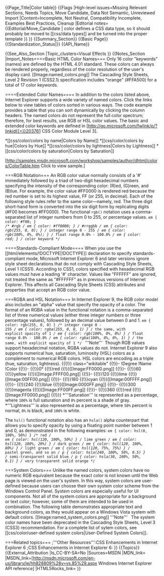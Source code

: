 {{Page_Title|Color table}}
{{Flags
|High-level issues=Missing Relevant Sections, Needs Topics, Move Candidate, Data Not Semantic, Unreviewed Import
|Content=Incomplete, Not Neutral, Compatibility Incomplete, Examples Best Practices, Cleanup
|Editorial notes={{Editorial/Move_Candidate
| color defines a CSS data type, so it should probably be moved to [[css/data types]] and be turned into the proper template
}}
}}
{{Summary_Section}}
{{Basic Page}}
{{Standardization_Status|}}
{{API_Name}}



{{See_Also_Section
|Topic_clusters=Visual Effects
}}
{{Notes_Section
|Import_Notes====Basic HTML Color Names===
Only 16 color "keywords" (names) are defined by the HTML 4.01 standard. These colors can always be rendered properly, regardless of the color resolution of the user's display card.
[[Image:named_colors.png]]
The Cascading Style Sheets, Level 2 Revision 1 (CSS2.1) specification includes "orange" (#FFA500) for a total of 17 color keywords.

====Extended Color Names====
In addition to the colors listed above, Internet Explorer supports a wide variety of named colors. Click the links below to view tables of colors sorted in various ways. The code example provides a table that you can sort dynamically by clicking the column headers. The named colors do not represent the full color spectrum; therefore, for best results, use RGB or HSL color values. The basic and extended color keywords are defined in [http://go.microsoft.com/fwlink/p/?linkid{{=}}203761 CSS Color Module Level 3].

*[[css/color/colors by name|Colors by Name]]
*[[css/color/colors by hue|Colors by Hue]]
*[[css/color/colors by lightness|Colors by Lightness]]
*[[css/color/colors by saturation|Colors by Saturation]]

[http://samples.msdn.microsoft.com/workshop/samples/author/dhtml/colors/ColorTable.htm Click to view sample.]

===RGB Notation===
An RGB color value normally consists of a '#' immediately followed by a triad of two-digit hexadecimal numbers specifying the intensity of the corresponding color: (R)ed, (G)reen, and (B)lue. For example, the color value #FF0000 is rendered red because the red number is set to its highest value, FF (or 255, in decimal).
Each of the following style rules refer to the same color—namely, red. The three digit short-hand form is converted into the six digit form by replicating digits (#F00 becomes #FF0000). The functional <code>rgb()</code> notation uses a comma-separated list of integer numbers from 0 to 255, or percentage values.
 <code>em { color: #f00; }              /* #rgb */
 em { color: #ff0000; }           /* #rrggbb */
 em { color: rgb(255, 0, 0); }    /* integer range 0 - 255 */
 em { color: rgb(100%, 0%, 0%); } /* float range 0.0% - 100.0% */ 
 em { color: red; }               /* color keyword */ </code>

====Standards-Compliant Mode====
When you use the [[html/elements/!DOCTYPE|!DOCTYPE]] declaration to specify standards-compliant mode, Microsoft Internet Explorer 6 and later versions ignore style sheet declarations that do not comply with Cascading Style Sheets, Level 1 (CSS1). According to CSS1, colors specified with hexadecimal RGB values must have a leading '#' character. Values like "FFFFFF" are ignored, not treated the same as "#FFFFFF" as in previous versions of Internet Explorer. This affects all Cascading Style Sheets (CSS) attributes and properties that accept an RGB color value.

===RGBA and HSL Notation===
In Internet Explorer 9, the RGB color model also includes an "alpha" value that specify the opacity of a color. The format of an RGBA value in the functional notation is a comma-separated list of three numerical values (either three integer numbers or three percentage values), followed by an decimal value between 0 and 1.
 <code>em { color: rgb(255, 0, 0) }        /* integer range 0 - 255 */
 em { color: rgba(255, 0, 0, 1) }    /* the same, with explicit opacity of 1 */
 em { color: rgb(100%, 0%, 0%) }     /* float range 0.0% - 100.0% */
 em { color: rgba(100%, 0%, 0%, 1) } /* the same, with explicit opacity of 1 */ </code>
'''Note'''  Though RGB values support hexadecimal notation, RGBA values do not.
Internet Explorer 9 also supports numerical hue, saturation, luminosity (HSL) colors as a complement to numerical RGB colors. HSL colors are encoding as a triple (hue, saturation, lightness).
{{{!}} class="wikitable"
{{!}}-
!Degree
!Name
!Color
{{!}}-
{{!}}0°
{{!}}red
{{!}}[[Image:FF0000.png]]
{{!}}-
{{!}}60
{{!}}yellow
{{!}}[[Image:FFFF00.png]]
{{!}}-
{{!}}120
{{!}}lime
{{!}}[[Image:00FF00.png]]
{{!}}-
{{!}}180
{{!}}cyan
{{!}}[[Image:00FFFF.png]]
{{!}}-
{{!}}240
{{!}}blue
{{!}}[[Image:0000FF.png]]
{{!}}-
{{!}}300
{{!}}magenta
{{!}}[[Image:FF00FF.png]]
{{!}}-
{{!}}360
{{!}}red
{{!}}[[Image:FF0000.png]]
{{!}}}
*'''Saturation''' is represented as a percentage, where <code>100%</code> is full saturation and <code>0%</code> percent is a shade of gray.
*'''Lightness''' is also represented as a percentage, where <code>50%</code> percent is normal, <code>0%</code> is black, and <code>100%</code> is white.

The <code>hsl()</code> functional notation also has an <code>hsla()</code> alpha counterpart that allows you to specify opacity by using a floating point number between 1 and 0, as demonstrated in the following examples:
 <code>em { color: hsl(0, 100%, 50%) }   /* red */
 em { color: hsl(120, 100%, 50%) } /* lime green */ 
 em { color: hsl(120, 100%, 20%) } /* dark green */ 
 em { color: hsl(120, 100%, 80%) } /* light green */ 
 em { color: hsl(120, 75%, 75%) }  /* pastel green, and so on */ 
 p { color: hsla(240, 100%, 50%, 0.5) } /* semi-transparent solid blue */
 p { color: hsla(30, 100%, 50%, 0.1) }  /* very transparent solid orange */</code>

===System Colors===
Unlike the named colors, system colors have no numeric RGB equivalent because the exact color is not known until the Web page is viewed on the user's system. In this way, system colors are user-defined because users can choose their own system color scheme from the Windows Control Panel. System colors are especially useful for UI components.
Not all of the system colors are appropriate for a background or text color; however, some of them are intended to be used in combination. The following table demonstrates appropriate text and background colors, as they would appear on a Windows Vista system with default colors.
[[Image:named_system_colors.png]]
'''Note'''   The system color names have been deprecated in the Cascading Style Sheets, Level 3 (CSS3) recommendation.
For a complete list of sytem colors, see [[css/color/user-defined system colors|User-Defined System Colors]].

===Related topics===
;'''Other Resources''':CSS Enhancements in Internet Explorer 6
;CSS Enhancements in Internet Explorer 6:
}}
{{Topics}}
{{External_Attribution
|Is_CC-BY-SA=No
|Sources=MSDN
|MDN_link=
|MSDN_link=[http://msdn.microsoft.com/en-us/library/ie/hh828809%28v=vs.85%29.aspx Windows Internet Explorer API reference]
|HTML5Rocks_link=
}}